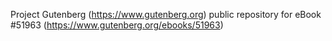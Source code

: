 Project Gutenberg (https://www.gutenberg.org) public repository for
eBook #51963 (https://www.gutenberg.org/ebooks/51963)
